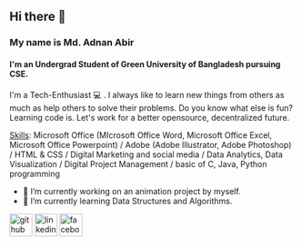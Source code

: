 ## Hi there 👋
### My name is Md. Adnan Abir
#### I'm an Undergrad Student of Green University of Bangladesh pursuing CSE.

I'm a Tech-Enthusiast 💻 . I always like to learn new things from others as much as help others to solve their problems. Do you know what else is fun? Learning code is. Let's work for a better opensource, decentralized future.

<ins>Skills</ins>: Microsoft Office (MIcrosoft Office Word, Microsoft Office Excel, Microsoft Office Powerpoint) / Adobe (Adobe Illustrator, Adobe Photoshop) / HTML & CSS / Digital Marketing and social media / Data Analytics, Data Visualization / Digital Project Management / basic of C, Java, Python programming 

- 🔭 I’m currently working on an animation project by myself. 
- 🌱 I’m currently learning  Data Structures and Algorithms. 


[<img src='https://cdn.jsdelivr.net/npm/simple-icons@3.0.1/icons/github.svg' alt='github' height='40'>](https://github.com/https://github.com/Md-Adnan-Abir)  [<img src='https://cdn.jsdelivr.net/npm/simple-icons@3.0.1/icons/linkedin.svg' alt='linkedin' height='40'>](https://www.linkedin.com/in/https://www.linkedin.com/in/md-adnan-abir-364a771b5//)  [<img src='https://cdn.jsdelivr.net/npm/simple-icons@3.0.1/icons/facebook.svg' alt='facebook' height='40'>](https://www.facebook.com/https://www.facebook.com/adnan.auric/)  



<!---
Md-Adnan-Abir/Md-Adnan-Abir is a ✨ special ✨ repository because its `README.md` (this file) appears on your GitHub profile.
You can click the Preview link to take a look at your changes.
--->
